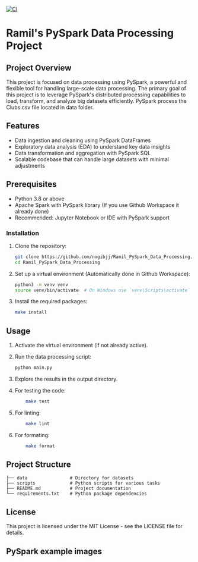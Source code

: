 [![CI](https://github.com/nogibjj/Ramil_PySpark_Data_Processing/actions/workflows/cicd.yml/badge.svg)](https://github.com/nogibjj/Ramil_PySpark_Data_Processing/actions/workflows/cicd.yml)

# Ramil's PySpark Data Processing Project

## Project Overview
This project is focused on data processing using PySpark, a powerful and flexible tool for handling large-scale data processing. The primary goal of this project is to leverage PySpark's distributed processing capabilities to load, transform, and analyze big datasets efficiently. PySpark process the Clubs.csv file located in data folder.

## Features
- Data ingestion and cleaning using PySpark DataFrames
- Exploratory data analysis (EDA) to understand key data insights
- Data transformation and aggregation with PySpark SQL
- Scalable codebase that can handle large datasets with minimal adjustments

## Prerequisites
- Python 3.8 or above
- Apache Spark with PySpark library (If you use Github Workspace it already done)
- Recommended: Jupyter Notebook or IDE with PySpark support

### Installation
1. Clone the repository:
    ```bash
    git clone https://github.com/nogibjj/Ramil_PySpark_Data_Processing.git
    cd Ramil_PySpark_Data_Processing
    ```
2. Set up a virtual environment (Automatically done in Github Workspace):
    ```bash
    python3 -m venv venv
    source venv/bin/activate  # On Windows use `venv\Scripts\activate`
    ```
3. Install the required packages:
    ```bash
    make install
    ```


## Usage
1. Activate the virtual environment (if not already active).
2. Run the data processing script:
    ```bash
    python main.py
    ```
3. Explore the results in the output directory.

4. For testing the code:
    ```bash
        make test
    ```
5. For linting:
    ```bash
        make lint
    ```
6. For formating:
    ```bash
        make format
    ```


## Project Structure
```
├── data                # Directory for datasets
├── scripts             # Python scripts for various tasks
├── README.md           # Project documentation
└── requirements.txt    # Python package dependencies
```

## License
This project is licensed under the MIT License - see the LICENSE file for details.

## PySpark example images



